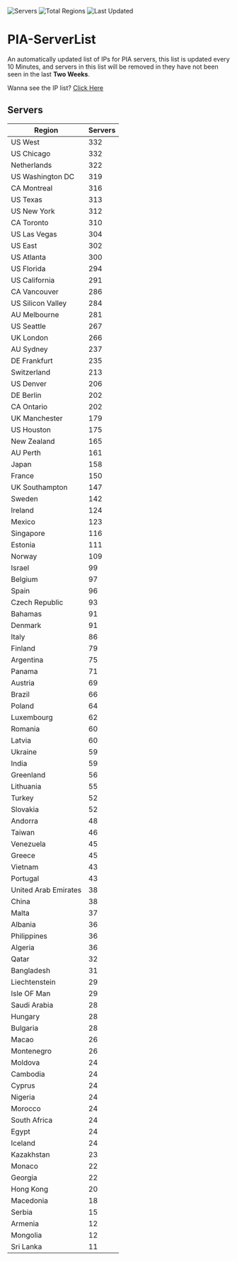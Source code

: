 ![Servers](https://img.shields.io/badge/Servers-11,273-darkgreen)
![Total Regions](https://img.shields.io/badge/Total_Regions-97-darkgreen)
![Last Updated](https://img.shields.io/badge/Last_Updated-December_15_2024_07:01_EST-darkgreen)

# PIA-ServerList
An automatically updated list of IPs for PIA servers, this list is updated every 10 Minutes, and servers in this list will be removed in they have not been seen in the last **Two Weeks**.

Wanna see the IP list? [Click Here](./servers.json)

## Servers
| Region               | Servers |
|----------------------|---------|
| US West | 332 |
| US Chicago | 332 |
| Netherlands | 322 |
| US Washington DC | 319 |
| CA Montreal | 316 |
| US Texas | 313 |
| US New York | 312 |
| CA Toronto | 310 |
| US Las Vegas | 304 |
| US East | 302 |
| US Atlanta | 300 |
| US Florida | 294 |
| US California | 291 |
| CA Vancouver | 286 |
| US Silicon Valley | 284 |
| AU Melbourne | 281 |
| US Seattle | 267 |
| UK London | 266 |
| AU Sydney | 237 |
| DE Frankfurt | 235 |
| Switzerland | 213 |
| US Denver | 206 |
| DE Berlin | 202 |
| CA Ontario | 202 |
| UK Manchester | 179 |
| US Houston | 175 |
| New Zealand | 165 |
| AU Perth | 161 |
| Japan | 158 |
| France | 150 |
| UK Southampton | 147 |
| Sweden | 142 |
| Ireland | 124 |
| Mexico | 123 |
| Singapore | 116 |
| Estonia | 111 |
| Norway | 109 |
| Israel | 99 |
| Belgium | 97 |
| Spain | 96 |
| Czech Republic | 93 |
| Bahamas | 91 |
| Denmark | 91 |
| Italy | 86 |
| Finland | 79 |
| Argentina | 75 |
| Panama | 71 |
| Austria | 69 |
| Brazil | 66 |
| Poland | 64 |
| Luxembourg | 62 |
| Romania | 60 |
| Latvia | 60 |
| Ukraine | 59 |
| India | 59 |
| Greenland | 56 |
| Lithuania | 55 |
| Turkey | 52 |
| Slovakia | 52 |
| Andorra | 48 |
| Taiwan | 46 |
| Venezuela | 45 |
| Greece | 45 |
| Vietnam | 43 |
| Portugal | 43 |
| United Arab Emirates | 38 |
| China | 38 |
| Malta | 37 |
| Albania | 36 |
| Philippines | 36 |
| Algeria | 36 |
| Qatar | 32 |
| Bangladesh | 31 |
| Liechtenstein | 29 |
| Isle OF Man | 29 |
| Saudi Arabia | 28 |
| Hungary | 28 |
| Bulgaria | 28 |
| Macao | 26 |
| Montenegro | 26 |
| Moldova | 24 |
| Cambodia | 24 |
| Cyprus | 24 |
| Nigeria | 24 |
| Morocco | 24 |
| South Africa | 24 |
| Egypt | 24 |
| Iceland | 24 |
| Kazakhstan | 23 |
| Monaco | 22 |
| Georgia | 22 |
| Hong Kong | 20 |
| Macedonia | 18 |
| Serbia | 15 |
| Armenia | 12 |
| Mongolia | 12 |
| Sri Lanka | 11 |